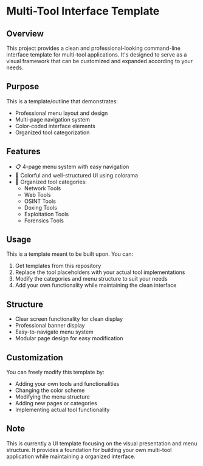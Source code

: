 # Multi-Tool Interface Template

## Overview
This project provides a clean and professional-looking command-line interface template for multi-tool applications. It's designed to serve as a visual framework that can be customized and expanded according to your needs.

## Purpose
This is a template/outline that demonstrates:
- Professional menu layout and design
- Multi-page navigation system
- Color-coded interface elements
- Organized tool categorization

## Features
- 📋 4-page menu system with easy navigation
- 🎨 Colorful and well-structured UI using colorama
- 🔧 Organized tool categories:
  - Network Tools
  - Web Tools
  - OSINT Tools
  - Doxing Tools
  - Exploitation Tools
  - Forensics Tools

## Usage
This is a template meant to be built upon. You can:
1. Get templates from this repository
2. Replace the tool placeholders with your actual tool implementations
3. Modify the categories and menu structure to suit your needs
4. Add your own functionality while maintaining the clean interface

## Structure
- Clear screen functionality for clean display
- Professional banner display
- Easy-to-navigate menu system
- Modular page design for easy modification

## Customization
You can freely modify this template by:
- Adding your own tools and functionalities
- Changing the color scheme
- Modifying the menu structure
- Adding new pages or categories
- Implementing actual tool functionality

## Note
This is currently a UI template focusing on the visual presentation and menu structure. It provides a foundation for building your own multi-tool application while maintaining a organized interface.


